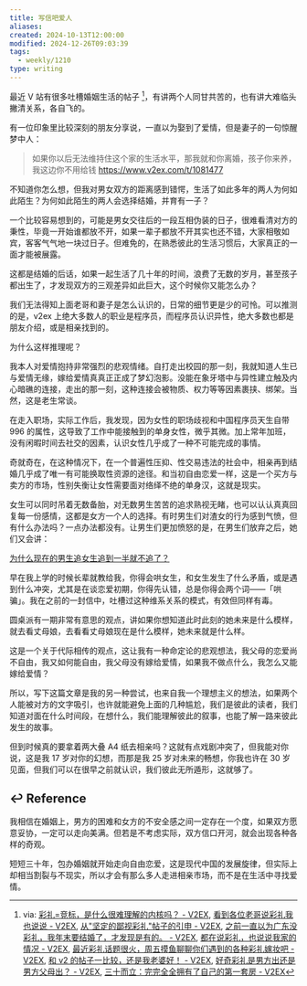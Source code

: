 ```yaml
---
title: 写信吧爱人
aliases: 
created: 2024-10-13T12:00:00
modified: 2024-12-26T09:03:39
tags:
  - weekly/1210
type: writing
---
```


最近 V 站有很多吐槽婚姻生活的帖子 [^v2ex-posts-marry]，有讲两个人同甘共苦的，也有讲大难临头撇清关系，各自飞的。

有一位印象里比较深刻的朋友分享说，一直以为娶到了爱情，但是妻子的一句惊醒梦中人：

> 如果你以后无法维持住这个家的生活水平，那我就和你离婚，孩子你来养，我这边你不用给钱
> https://www.v2ex.com/t/1081477

不知道你怎么想，但我对男女双方的距离感到错愕，生活了如此多年的两人为何如此陌生？为何如此陌生的两人会选择结婚，并育有一子？

一个比较容易想到的，可能是男女交往后的一段互相伪装的日子，很难看清对方的秉性，毕竟一开始谁都放不开，如果一辈子都放不开其实也还不错，大家相敬如宾，客客气气地一块过日子。但难免的，在熟悉彼此的生活习惯后，大家真正的一面才能被展露。

这都是结婚的后话，如果一起生活了几十年的时间，浪费了无数的岁月，甚至孩子都出生了，才发现双方的三观差异如此巨大，这个时候你又能怎么办？

我们无法得知上面老哥和妻子是怎么认识的，日常的细节更是少的可怜。可以推测的是，v2ex 上绝大多数人的职业是程序员，而程序员认识异性，绝大多数也都是朋友介绍，或是相亲找到的。

为什么这样推理呢？

我本人对爱情抱持非常强烈的悲观情绪。自打走出校园的那一刻，我就知道人生已与爱情无缘，嫁给爱情真真正正成了梦幻泡影。没能在象牙塔中与异性建立触及内心暗礁的连接，走出的那一刻，这种连接会被物质、权力等等因素裹挟、绑架。当然，这是老生常谈。

在走入职场，实际工作后，我发现，因为女性的职场歧视和中国程序员天生自带 996 的属性，这导致了工作中能接触到的单身女性，微乎其微。加上常年加班，没有闲暇时间去社交的因素，认识女性几乎成了一种不可能完成的事情。

奇就奇在，在这种情况下，在一个普遍性压抑、性交易违法的社会中，相亲再到结婚几乎成了唯一有可能换取性资源的途径。和当初自由恋爱一样，这是一个买方与卖方的市场，性别失衡让女性需要面对络绎不绝的单身汉，这就是现实。

女生可以同时吊着无数备胎，对无数男生苦苦的追求熟视无睹，也可以认认真真回复每一份感情，这都是女方一个人的选择。有时男生们对渣女的行为感到气愤，但有什么办法吗？一点办法都没有。让男生们更加愤怒的是，在男生们放弃之后，她们又会讲：

[为什么现在的男生追女生追到一半就不追了？](https://www.zhihu.com/question/294518380/answer/613750635)

早在我上学的时候长辈就教给我，你得会哄女生，和女生发生了什么矛盾，或是遇到什么冲突，尤其是在谈恋爱初期，你得先认错，总是你得会两个词——「哄骗」。我在之前的一封信中，吐槽过这种维系关系的模式，有效但同样有毒。

圆桌派有一期非常有意思的观点，讲如果你想知道此时此刻的她未来是什么模样，就去看丈母娘，去看看丈母娘现在是什么模样，她未来就是什么样。

这是一个关于代际相传的观点，这让我有一种命定论的悲观想法，我父母的恋爱尚不自由，我又如何能自由，我父母没有嫁给爱情，如果我不做点什么，我怎么又能嫁给爱情？

所以，写下这篇文章是我的另一种尝试，也来自我一个理想主义的想法，如果两个人能被对方的文字吸引，也许就能避免上面的几种尴尬，我们是彼此的读者，我们知道对面在什么时间段，在想什么，我们能理解彼此的叙事，也能了解一路来彼此发生的故事。

但到时候真的要拿着两大叠 A4 纸去相亲吗？这就有点戏剧冲突了，但我能对你说，这是我 17 岁对你的幻想，而那是我 25 岁对未来的畅想，你我也许在 30 岁见面，但我们可以在很早之前就认识，我们彼此无所遁形，这就够了。

## ↩ Reference

我相信在婚姻上，男方的困难和女方的不安全感之间一定存在一个度，如果双方愿意妥协，一定可以走向美满。但若是不考虑实际，双方信口开河，就会出现各种各样的奇观。

短短三十年，包办婚姻就开始走向自由恋爱，这是现代中国的发展旋律，但实际上却相当割裂与不现实，所以才会有那么多人走进相亲市场，而不是在生活中寻找爱情。

[^v2ex-posts-marry]: via: [彩礼=竞标，是什么很难理解的内核吗？ - V2EX](https://www.v2ex.com/t/1081117), [看到各位老哥说彩礼我也说说 - V2EX](https://www.v2ex.com/t/1081225), [从"坚定的鄙视彩礼"帖子的引申 - V2EX](https://www.v2ex.com/t/1081284), [之前一直以为广东没彩礼，我年末要结婚了，才发现是有的。 - V2EX](https://www.v2ex.com/t/1081424), [都在说彩礼，也说说我家的情况 - V2EX](https://www.v2ex.com/t/1081528), [最近彩礼话题很火，周五摸鱼聊聊你们遇到的各种彩礼嫁妆吧 - V2EX](https://www.v2ex.com/t/1081532), [和 v2 的帖子一比较，还是我老婆好！ - V2EX](https://www.v2ex.com/t/1081538), [好奇彩礼是男方出还是男方父母出？ - V2EX](https://www.v2ex.com/t/1081580), [三十而立：完完全全拥有了自己的第一套房 - V2EX](https://www.v2ex.com/t/1081814)
